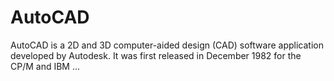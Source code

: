 # AutoCAD
AutoCAD is a 2D and 3D computer-aided design (CAD) software application developed by Autodesk. It was first released in December 1982 for the CP/M and IBM ...
